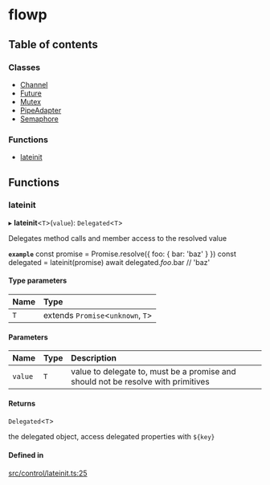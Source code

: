 # flowp

## Table of contents

### Classes

- [Channel](../wiki/Channel)
- [Future](../wiki/Future)
- [Mutex](../wiki/Mutex)
- [PipeAdapter](../wiki/PipeAdapter)
- [Semaphore](../wiki/Semaphore)

### Functions

- [lateinit](../wiki/Exports#lateinit-1)

## Functions

### lateinit

▸ **lateinit**<`T`\>(`value`): `Delegated`<`T`\>

Delegates method calls and member access to the resolved value

**`example`**
const promise = Promise.resolve({ foo: { bar: 'baz' } })
const delegated = lateinit(promise)
await delegated.$foo.$bar // 'baz'

#### Type parameters

| Name | Type |
| :------ | :------ |
| `T` | extends `Promise`<`unknown`, `T`\> |

#### Parameters

| Name | Type | Description |
| :------ | :------ | :------ |
| `value` | `T` | value to delegate to, must be a promise and should not be resolve with primitives |

#### Returns

`Delegated`<`T`\>

the delegated object, access delegated properties with `${key}`

#### Defined in

[src/control/lateinit.ts:25](https://github.com/Semesse/flowp/blob/d536b99/src/control/lateinit.ts#L25)
